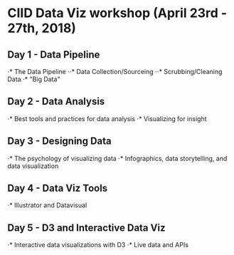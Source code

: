 # CIID Data Viz workshop (April 23rd - 27th, 2018)
## Day 1 - Data Pipeline
⋅* The Data Pipeline
⋅⋅* Data Collection/Sourceing
⋅⋅* Scrubbing/Cleaning Data
⋅* "Big Data"
## Day 2 - Data Analysis
⋅* Best tools and practices for data analysis
⋅* Visualizing for insight
## Day 3 - Designing Data
⋅* The psychology of visualizing data
⋅* Infographics, data storytelling, and data visualization
## Day 4 - Data Viz Tools
⋅* Illustrator and Datavisual
## Day 5 - D3 and Interactive Data Viz
⋅* Interactive data visualizations with D3
⋅* Live data and APIs

